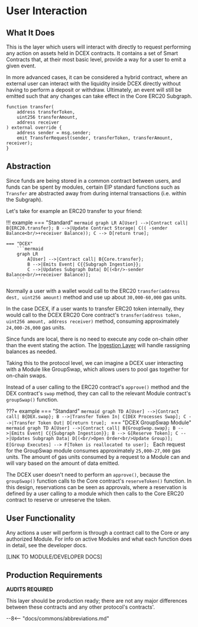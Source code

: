 # User Interaction

## What It Does

This is the layer which users will interact with directly to request performing any action on assets held in DCEX contracts. It contains a set of Smart Contracts that, at their most basic level, provide a way for a user to emit a given event. 

In more advanced cases, it can be considered a hybrid contract, where an external user can interact with the liquidity inside DCEX directly without having to perform a deposit or withdraw. Ultimately, an event will still be emitted such that any changes can take effect in the Core ERC20 Subgraph.

```solidity
function transfer(
    address transferToken,
    uint256 transferAmount,
    address receiver
) external override {
    address sender = msg.sender;
    emit TransferRequest(sender, transferToken, transferAmount, receiver);
}
```

## Abstraction

Since funds are being stored in a common contract between users, and funds can be spent by modules, certain EIP standard functions such as `Transfer` are abstracted away from during internal transactions (i.e. within the Subgraph).

Let's take for example an ERC20 transfer to your friend:

!!! example
    === "Standard"
        ```mermaid
        graph LR
            A[User] -->|Contract call| B{ERC20.transfer};
            B -->|Update Contract Storage| C(( -sender Balance<br/>+receiver Balance));
            C --> D[return true];
        ```

    === "DCEX"
        ```mermaid
        graph LR
            A[User] -->|Contract call| B{Core.transfer};
            B -->|Emits Event| C{{Subgraph Ingestion}};
            C -->|Updates Subgraph Data| D[(<br/>-sender Balance<br/>+receiver Balance)];
        ```

Normally a user with a wallet would call to the ERC20 `transfer(address dest, uint256 amount)` method and use up about `30,000-60,000` gas units.

In the case DCEX, if a user wants to transfer ERC20 token internally, they would call to the DCEX ERC20 Core contract's `transfer(address token, uint256 amount, address receiver)` method, consuming approximately `24,000-26,000` gas units.

Since funds are local, there is no need to execute any code on-chain other than the event stating the action. The [Ingestion Layer](ingestion.md) will handle rassigning balances as needed.

Taking this to the protocol level, we can imagine a DCEX user interacting with a Module like GroupSwap, which allows users to pool gas together for on-chain swaps.

Instead of a user calling to the ERC20 contract's `approve()` method and the DEX contract's `swap` method, they can call to the relevant Module contract's `groupSwap()` function.

???+ example
    === "Standard"
        ```mermaid
        graph TD
            A[User] -->|Contract call| B{DEX.swap};
            B -->|Transfer Token In| C[DEX Processes Swap];
            C -->|Transfer Token Out| D[return true];
        ```
    === "DCEX GroupSwap Module"
        ```mermaid
        graph TD
            A[User] -->|Contract call| B{GroupSwap.swap};
            B -->|Emits Event| C{{Subgraph Ingestion}};
            B --> G[Reserve Token];
            C -->|Updates Subgraph Data| D[(<br/>Open Order<br/>Update Group)];
            E[Group Executes] --> F[Token is reallocated to user];
        ```
Each request for the GroupSwap module consumes approximately `25,000-27,000` gas units. The amount of gas units consumed by a request to a Module can and will vary based on the amount of data emitted.

The DCEX user doesn't need to perform an `approve()`, because the `groupSwap()` function calls to the Core contract's `reserveToken()` function. In this design, reservations can be seen as approvals, where a reservation is defined by a user calling to a module which then calls to the Core ERC20 contract to reserve or unreserve the token.

## User Functionality

Any actions a user will perform is through a contract call to the Core or any authorized Module. For info on active Modules and what each function does in detail, see the developer docs.

[LINK TO MODULE/DEVELOPER DOCS]

## Production Requirements

**AUDITS REQUIRED**

This layer should be production ready; there are not any major differences between these contracts and any other protocol's contracts'.

--8<-- "docs/commons/abbreviations.md"